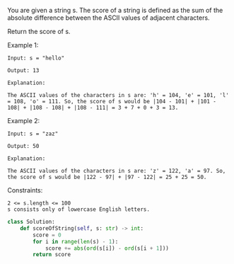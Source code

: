 You are given a string s. The score of a string is defined as the sum of the absolute difference between the ASCII values of adjacent characters.

Return the score of s.

Example 1:
```
Input: s = "hello"

Output: 13

Explanation:

The ASCII values of the characters in s are: 'h' = 104, 'e' = 101, 'l' = 108, 'o' = 111. So, the score of s would be |104 - 101| + |101 - 108| + |108 - 108| + |108 - 111| = 3 + 7 + 0 + 3 = 13.
```
Example 2:
```
Input: s = "zaz"

Output: 50

Explanation:

The ASCII values of the characters in s are: 'z' = 122, 'a' = 97. So, the score of s would be |122 - 97| + |97 - 122| = 25 + 25 = 50.
```
 

Constraints:
```
2 <= s.length <= 100
s consists only of lowercase English letters.
```
```python
class Solution:
    def scoreOfString(self, s: str) -> int:
        score = 0
        for i in range(len(s) - 1):
            score += abs(ord(s[i]) - ord(s[i + 1]))
        return score
```

